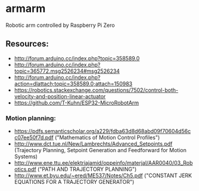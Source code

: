 # armarm
Robotic arm controlled by Raspberry Pi Zero

## Resources:
* http://forum.arduino.cc/index.php?topic=358589.0
* http://forum.arduino.cc/index.php?topic=365772.msg2526234#msg2526234
* http://forum.arduino.cc/index.php?action=dlattach;topic=358589.0;attach=150983
* https://robotics.stackexchange.com/questions/7502/control-both-velocity-and-position-linear-actuator
* https://github.com/T-Kuhn/ESP32-MicroRobotArm

### Motion planning:
* https://pdfs.semanticscholar.org/a229/fdba63d8d68abd09f70604d56cc07ee50f7d.pdf ("Mathematics of Motion Control Profiles")
* http://www.dct.tue.nl/New/Lambrechts/Advanced_Setpoints.pdf (Trajectory Planning, Setpoint Generation
and Feedforward for Motion Systems)
* http://www.ene.ttu.ee/elektriajamid/oppeinfo/materjal/AAR0040/03_Robotics.pdf ("PATH AND TRAJECTORY PLANNING")
* http://www.et.byu.edu/~ered/ME537/Notes/Ch5.pdf ("CONSTANT JERK EQUATIONS FOR A TRAJECTORY GENERATOR")
